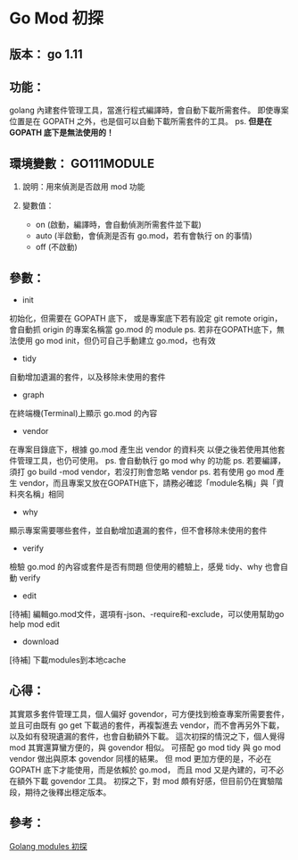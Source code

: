 # Go Mod 初探

## 版本： go 1.11

## 功能：

golang 內建套件管理工具，當進行程式編譯時，會自動下載所需套件。
即使專案位置是在 GOPATH 之外，也是個可以自動下載所需套件的工具。
ps. **但是在 GOPATH 底下是無法使用的！**

## 環境變數： GO111MODULE

1. 說明：用來偵測是否啟用 mod 功能

2. 變數值：
    - on (啟動，編譯時，會自動偵測所需套件並下載)
    - auto (半啟動，會偵測是否有 go.mod，若有會執行 on 的事情)
    - off (不啟動)

## 參數：

- init

初始化，但需要在 GOPATH 底下，
或是專案底下若有設定 git remote origin，
會自動抓 origin 的專案名稱當 go.mod 的 module
ps. 若非在GOPATH底下，無法使用 go mod init，但仍可自己手動建立 go.mod，也有效

- tidy

自動增加遺漏的套件，以及移除未使用的套件

- graph

在終端機(Terminal)上顯示 go.mod 的內容

- vendor

在專案目錄底下，根據 go.mod 產生出 vendor 的資料夾
以便之後若使用其他套件管理工具，也仍可使用。
ps. 會自動執行 go mod why 的功能
ps. 若要編譯，須打 go build -mod vendor，若沒打則會忽略 vendor
ps. 若有使用 go mod 產生 vendor，而且專案又放在GOPATH底下，請務必確認「module名稱」與「資料夾名稱」相同

- why

顯示專案需要哪些套件，並自動增加遺漏的套件，但不會移除未使用的套件

- verify

檢驗 go.mod 的內容或套件是否有問題
但使用的體驗上，感覺 tidy、why 也會自動 verify

- edit

[待補]
編輯go.mod文件，選項有-json、-require和-exclude，可以使用幫助go help mod edit

- download

[待補]
下載modules到本地cache

## 心得：

其實眾多套件管理工具，個人偏好 govendor，可方便找到檢查專案所需要套件，
並且可由既有 go get 下載過的套件，再複製進去 vendor，而不會再另外下載，
以及如有發現遺漏的套件，也會自動額外下載。
這次初探的情況之下，個人覺得 mod 其實還算蠻方便的，與 govendor 相似。
可搭配 go mod tidy 與 go mod vendor 做出與原本 govendor 同樣的結果。
但 mod 更加方便的是，不必在 GOPATH 底下才能使用，而是依賴於 go.mod，
而且 mod 又是內建的，可不必在額外下載 govendor 工具。
初探之下，對 mod 頗有好感，但目前仍在實驗階段，期待之後釋出穩定版本。

## 參考：

[Golang modules 初探
](https://tw.saowen.com/a/280205cad1502193482905232ba84e501998fcb7216d8e51b037ca892cb22337)
